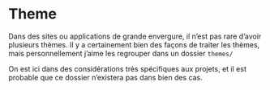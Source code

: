# Theme

Dans des sites ou applications de grande envergure, il n’est pas rare d’avoir plusieurs thèmes. Il y a certainement bien des façons de traiter les thèmes, mais personnellement j’aime les regrouper dans un dossier `themes/`

On est ici dans des considérations très spécifiques aux projets, et il est probable que ce dossier n’existera pas dans bien des cas.
